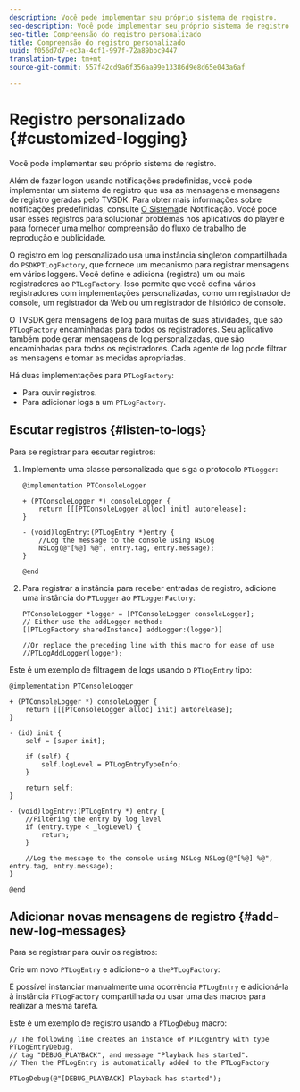 ```yaml
---
description: Você pode implementar seu próprio sistema de registro.
seo-description: Você pode implementar seu próprio sistema de registro.
seo-title: Compreensão do registro personalizado
title: Compreensão do registro personalizado
uuid: f056d7d7-ec3a-4cf1-997f-72a89bbc9447
translation-type: tm+mt
source-git-commit: 557f42cd9a6f356aa99e13386d9e8d65e043a6af

---
```



# Registro personalizado {#customized-logging}

Você pode implementar seu próprio sistema de registro.

Além de fazer logon usando notificações predefinidas, você pode implementar um sistema de registro que usa as mensagens e mensagens de registro geradas pelo TVSDK. Para obter mais informações sobre notificações predefinidas, consulte [O Sistema](https://help.adobe.com/en_US/primetime/psdk/ios/index.html#PSDKs-concept-The_Notification_System)de Notificação. Você pode usar esses registros para solucionar problemas nos aplicativos do player e para fornecer uma melhor compreensão do fluxo de trabalho de reprodução e publicidade.

O registro em log personalizado usa uma instância singleton compartilhada do `PSDKPTLogFactory`, que fornece um mecanismo para registrar mensagens em vários loggers. Você define e adiciona (registra) um ou mais registradores ao `PTLogFactory`. Isso permite que você defina vários registradores com implementações personalizadas, como um registrador de console, um registrador da Web ou um registrador de histórico de console.

O TVSDK gera mensagens de log para muitas de suas atividades, que são `PTLogFactory` encaminhadas para todos os registradores. Seu aplicativo também pode gerar mensagens de log personalizadas, que são encaminhadas para todos os registradores. Cada agente de log pode filtrar as mensagens e tomar as medidas apropriadas.

Há duas implementações para `PTLogFactory`:

* Para ouvir registros.
* Para adicionar logs a um `PTLogFactory`.

## Escutar registros {#listen-to-logs}

Para se registrar para escutar registros:
1. Implemente uma classe personalizada que siga o protocolo `PTLogger`:

   ```
   @implementation PTConsoleLogger 
   
   + (PTConsoleLogger *) consoleLogger { 
       return [[[PTConsoleLogger alloc] init] autorelease]; 
   } 
   
   - (void)logEntry:(PTLogEntry *)entry { 
       //Log the message to the console using NSLog  
       NSLog(@"[%@] %@", entry.tag, entry.message); 
   } 
   
   @end
   ```

1. Para registrar a instância para receber entradas de registro, adicione uma instância do `PTLogger` ao `PTLoggerFactory`:

   ```
   PTConsoleLogger *logger = [PTConsoleLogger consoleLogger]; 
   // Either use the addLogger method: 
   [[PTLogFactory sharedInstance] addLogger:(logger)] 
   
   //Or replace the preceding line with this macro for ease of use 
   //PTLogAddLogger(logger); 
   ```

<!--<a id="example_3738B5A8B4C048D28695E62297CF39E3"></a>-->

Este é um exemplo de filtragem de logs usando o `PTLogEntry` tipo:

```
@implementation PTConsoleLogger 
 
+ (PTConsoleLogger *) consoleLogger { 
    return [[[PTConsoleLogger alloc] init] autorelease]; 
} 
 
- (id) init { 
    self = [super init]; 
 
    if (self) { 
        self.logLevel = PTLogEntryTypeInfo; 
    } 
 
    return self; 
} 
 
- (void)logEntry:(PTLogEntry *) entry { 
    //Filtering the entry by log level  
    if (entry.type < _logLevel) { 
        return; 
    } 
 
    //Log the message to the console using NSLog NSLog(@"[%@] %@", entry.tag, entry.message); 
} 
 
@end
```

## Adicionar novas mensagens de registro {#add-new-log-messages}

Para se registrar para ouvir os registros:

Crie um novo `PTLogEntry` e adicione-o a `thePTLogFactory`:

É possível instanciar manualmente uma ocorrência `PTLogEntry` e adicioná-la à instância `PTLogFactory` compartilhada ou usar uma das macros para realizar a mesma tarefa.

Este é um exemplo de registro usando a `PTLogDebug` macro:

<!--<a id="example_F014436E1686468F941F4EBD1A21B18E"></a>-->

```
// The following line creates an instance of PTLogEntry with type PTLogEntryDebug, 
// tag "DEBUG_PLAYBACK", and message "Playback has started". 
// Then the PTLogEntry is automatically added to the PTLogFactory  
 
PTLogDebug(@"[DEBUG_PLAYBACK] Playback has started");
```

